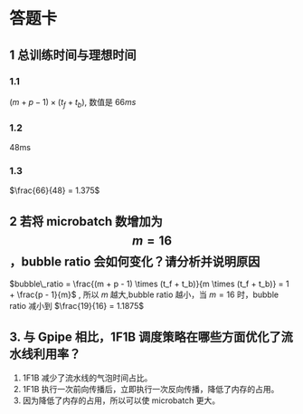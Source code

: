 # 答题卡

## 1 总训练时间与理想时间

### 1.1
$(m + p - 1) \times (t_f + t_b)$, 数值是 $66ms$

### 1.2
48ms

### 1.3
$\frac{66}{48} = 1.375$

## 2 若将 microbatch 数增加为 $$m = 16$$，bubble ratio 会如何变化？请分析并说明原因
$bubble\_ratio = \frac{(m + p - 1) \times (t_f + t_b)}{m \times (t_f + t_b)} = 1 + \frac{p - 1}{m}$ , 所以 $m$ 越大,bubble ratio 越小，当 $m = 16$ 时，bubble ratio 减小到 $\frac{19}{16} = 1.1875$ 

## 3. 与 Gpipe 相比，1F1B 调度策略在哪些方面优化了流水线利用率？
1. 1F1B 减少了流水线的气泡时间占比。
2. 1F1B 执行一次前向传播后，立即执行一次反向传播，降低了内存的占用。
3. 因为降低了内存的占用，所以可以使 microbatch 更大。